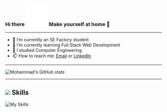 ### Hi there <img src="https://github.com/Kathryn-Jie/Kathryn-Jie/raw/main/wave.gif" width="70px" style="max-width: 100%;">  Make yourself at home :house_with_garden: 

<hr>


- 🔭 I’m currently an SE Factory student
- 🌱 I’m currently learning Full Stack Web Development
- 👯 I studied Computer Engineering
- 📫 How to reach me: [Email](mailto:mhmmdjaffal@gmail.com) or [LinkedIn](https://www.linkedin.com/in/mohammad-jaffal-5139ab193)


<hr>

![Mohammad's GitHub stats](https://github-readme-stats.vercel.app/api?username=mohammad-jaffal&theme=chartreuse-dark&show_icons=true)




<hr>

<h2>
<img src="https://camo.githubusercontent.com/beb64ff21c883e318e4f5db5231c2ba4175705bea1c9249e82a41ab375db4f75/68747470733a2f2f6d65646961322e67697068792e636f6d2f6d656469612f51737347456d706b79454f684243623765312f67697068792e6769663f6369643d656366303565343761306e336769316266716e74716d6f62386739616964316f796a327772336473336d67373030626c267269643d67697068792e676966" width="32px" data-canonical-src="https://media2.giphy.com/media/QssGEmpkyEOhBCb7e1/giphy.gif?cid=ecf05e47a0n3gi1bfqntqmob8g9aid1oyj2wr3ds3mg700bl&amp;rid=giphy.gif" style="max-width: 100%;">
 Skills</h2>


![My Skills](https://skillicons.dev/icons?i=java,py,flutter,dart,firebase&theme=dark)
























